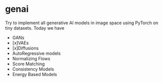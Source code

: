 # genai

Try to implement all generative AI models in image space using PyTorch on tiny datasets. Today we have 
- GANs 
- [x]VAEs 
- [x]Diffusions 
- AutoRegressive models 
- Normalizing Flows 
- Score Matching 
- Consistency Models 
- Energy Based Models 


